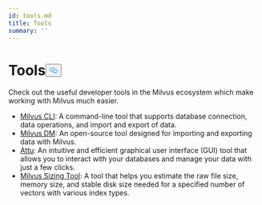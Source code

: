 ```yaml
---
id: tools.md
title: Tools
summary: ''
---
```

<h1 id="Tools" class="common-anchor-header">Tools<button data-href="#Tools" class="anchor-icon" translate="no">
      <svg translate="no"
        aria-hidden="true"
        focusable="false"
        height="20"
        version="1.1"
        viewBox="0 0 16 16"
        width="16"
      >
        <path
          fill="#0092E4"
          fill-rule="evenodd"
          d="M4 9h1v1H4c-1.5 0-3-1.69-3-3.5S2.55 3 4 3h4c1.45 0 3 1.69 3 3.5 0 1.41-.91 2.72-2 3.25V8.59c.58-.45 1-1.27 1-2.09C10 5.22 8.98 4 8 4H4c-.98 0-2 1.22-2 2.5S3 9 4 9zm9-3h-1v1h1c1 0 2 1.22 2 2.5S13.98 12 13 12H9c-.98 0-2-1.22-2-2.5 0-.83.42-1.64 1-2.09V6.25c-1.09.53-2 1.84-2 3.25C6 11.31 7.55 13 9 13h4c1.45 0 3-1.69 3-3.5S14.5 6 13 6z"
        ></path>
      </svg>
    </button></h1><p>Check out the useful developer tools in the Milvus ecosystem which make working with Milvus much easier.</p>
<ul>
<li><a href="/docs/fr/cli_overview.md">Milvus CLI</a>: A command-line tool that supports database connection, data operations, and import and export of data.</li>
<li><a href="/docs/fr/migrate_overview.md">Milvus DM</a>: An open-source tool designed for importing and exporting data with Milvus.</li>
<li><a href="/docs/fr/attu.md">Attu</a>: An intuitive and efficient graphical user interface (GUI) tool that allows you to interact with your databases and manage your data with just a few clicks.</li>
<li><a href="https://milvus.io/tools/sizing/">Milvus Sizing Tool</a>: A tool that helps you estimate the raw file size, memory size, and stable disk size needed for a specified number of vectors with various index types.</li>
</ul>
